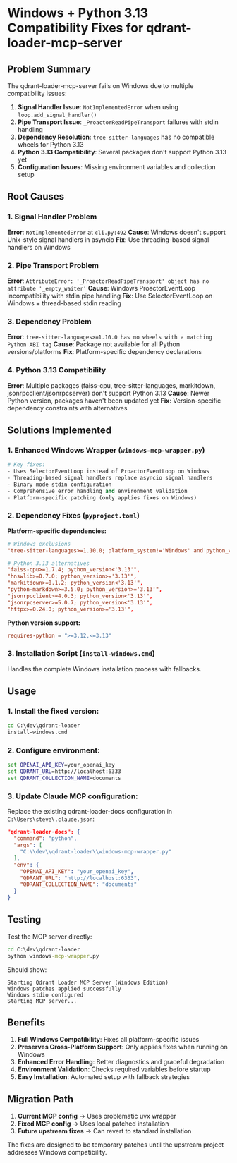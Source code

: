 # Windows + Python 3.13 Compatibility Fixes for qdrant-loader-mcp-server

## Problem Summary

The qdrant-loader-mcp-server fails on Windows due to multiple compatibility issues:

1. **Signal Handler Issue**: `NotImplementedError` when using `loop.add_signal_handler()`
2. **Pipe Transport Issue**: `_ProactorReadPipeTransport` failures with stdin handling  
3. **Dependency Resolution**: `tree-sitter-languages` has no compatible wheels for Python 3.13
4. **Python 3.13 Compatibility**: Several packages don't support Python 3.13 yet
5. **Configuration Issues**: Missing environment variables and collection setup

## Root Causes

### 1. Signal Handler Problem
**Error**: `NotImplementedError` at `cli.py:492`
**Cause**: Windows doesn't support Unix-style signal handlers in asyncio
**Fix**: Use threading-based signal handlers on Windows

### 2. Pipe Transport Problem  
**Error**: `AttributeError: '_ProactorReadPipeTransport' object has no attribute '_empty_waiter'`
**Cause**: Windows ProactorEventLoop incompatibility with stdin pipe handling
**Fix**: Use SelectorEventLoop on Windows + thread-based stdin reading

### 3. Dependency Problem
**Error**: `tree-sitter-languages>=1.10.0 has no wheels with a matching Python ABI tag`
**Cause**: Package not available for all Python versions/platforms
**Fix**: Platform-specific dependency declarations

### 4. Python 3.13 Compatibility
**Error**: Multiple packages (faiss-cpu, tree-sitter-languages, markitdown, jsonrpcclient/jsonrpcserver) don't support Python 3.13
**Cause**: Newer Python version, packages haven't been updated yet
**Fix**: Version-specific dependency constraints with alternatives

## Solutions Implemented

### 1. Enhanced Windows Wrapper (`windows-mcp-wrapper.py`)

```python
# Key fixes:
- Uses SelectorEventLoop instead of ProactorEventLoop on Windows
- Threading-based signal handlers replace asyncio signal handlers
- Binary mode stdin configuration
- Comprehensive error handling and environment validation
- Platform-specific patching (only applies fixes on Windows)
```

### 2. Dependency Fixes (`pyproject.toml`)

**Platform-specific dependencies:**
```toml
# Windows exclusions
"tree-sitter-languages>=1.10.0; platform_system!='Windows' and python_version<'3.13'",

# Python 3.13 alternatives  
"faiss-cpu>=1.7.4; python_version<'3.13'",
"hnswlib>=0.7.0; python_version>='3.13'",
"markitdown>=0.1.2; python_version<'3.13'",  
"python-markdown>=3.5.0; python_version>='3.13'",
"jsonrpcclient>=4.0.3; python_version<'3.13'",
"jsonrpcserver>=5.0.7; python_version<'3.13'",
"httpx>=0.24.0; python_version>='3.13'",
```

**Python version support:**
```toml
requires-python = ">=3.12,<=3.13"
```

### 3. Installation Script (`install-windows.cmd`)

Handles the complete Windows installation process with fallbacks.

## Usage

### 1. Install the fixed version:
```cmd
cd C:\dev\qdrant-loader
install-windows.cmd
```

### 2. Configure environment:
```cmd
set OPENAI_API_KEY=your_openai_key
set QDRANT_URL=http://localhost:6333
set QDRANT_COLLECTION_NAME=documents
```

### 3. Update Claude MCP configuration:

Replace the existing qdrant-loader-docs configuration in `C:\Users\steve\.claude.json`:

```json
"qdrant-loader-docs": {
  "command": "python",
  "args": [
    "C:\\dev\\qdrant-loader\\windows-mcp-wrapper.py"
  ],
  "env": {
    "OPENAI_API_KEY": "your_openai_key",
    "QDRANT_URL": "http://localhost:6333", 
    "QDRANT_COLLECTION_NAME": "documents"
  }
}
```

## Testing

Test the MCP server directly:
```cmd
cd C:\dev\qdrant-loader
python windows-mcp-wrapper.py
```

Should show:
```
Starting Qdrant Loader MCP Server (Windows Edition)
Windows patches applied successfully
Windows stdio configured
Starting MCP server...
```

## Benefits

1. **Full Windows Compatibility**: Fixes all platform-specific issues
2. **Preserves Cross-Platform Support**: Only applies fixes when running on Windows
3. **Enhanced Error Handling**: Better diagnostics and graceful degradation
4. **Environment Validation**: Checks required variables before startup
5. **Easy Installation**: Automated setup with fallback strategies

## Migration Path

1. **Current MCP config** → Uses problematic uvx wrapper
2. **Fixed MCP config** → Uses local patched installation
3. **Future upstream fixes** → Can revert to standard installation

The fixes are designed to be temporary patches until the upstream project addresses Windows compatibility.